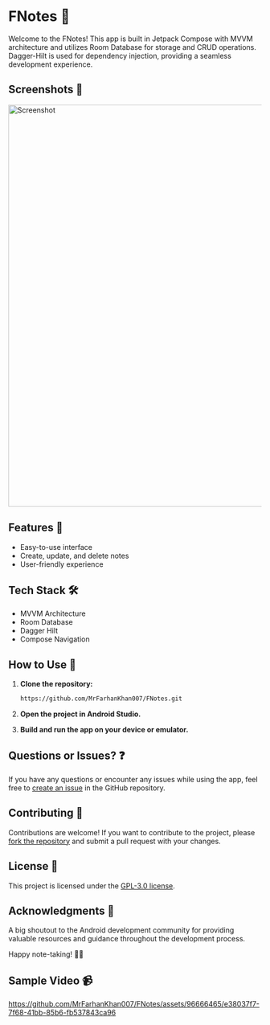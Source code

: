 # FNotes 📝

Welcome to the FNotes! This app is built in Jetpack Compose with MVVM architecture and utilizes Room Database for storage and CRUD operations. Dagger-Hilt is used for dependency injection, providing a seamless development experience.

## Screenshots 📸
<img src="https://shorturl.at/JMV05" alt="Screenshot" width="800">

## Features 🌟

- Easy-to-use interface
- Create, update, and delete notes
- User-friendly experience

## Tech Stack 🛠️

- MVVM Architecture
- Room Database
- Dagger Hilt
- Compose Navigation

## How to Use 🚀

1. **Clone the repository:**
   ```bash
   https://github.com/MrFarhanKhan007/FNotes.git
   ```

2. **Open the project in Android Studio.**

3. **Build and run the app on your device or emulator.**

## Questions or Issues? ❓

If you have any questions or encounter any issues while using the app, feel free to [create an issue](https://github.com/your-username/notes-app/issues) in the GitHub repository.

## Contributing 🤝

Contributions are welcome! If you want to contribute to the project, please [fork the repository](https://github.com/your-username/notes-app/fork) and submit a pull request with your changes.

## License 📜

This project is licensed under the [GPL-3.0 license](LICENSE).

## Acknowledgments 👏

A big shoutout to the Android development community for providing valuable resources and guidance throughout the development process.

Happy note-taking! 📝✨

## Sample Video 📹
https://github.com/MrFarhanKhan007/FNotes/assets/96666465/e38037f7-7f68-41bb-85b6-fb537843ca96
